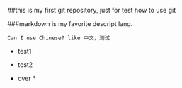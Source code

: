 ##this is my first git repository, just for test how to use git

###markdown is my favorite descript lang.


```Can I use Chinese? like 中文，测试```


* test1
* test2

* over *


